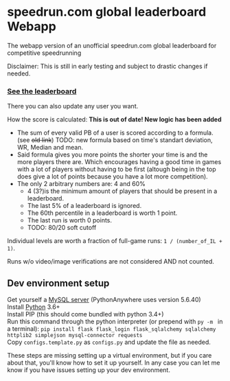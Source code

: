 # speedrun.com global leaderboard Webapp
The webapp version of an unofficial speedrun.com global leaderboard for competitive speedrunning

Disclaimer: This is still in early testing and subject to drastic changes if needed.


### **[See the leaderboard](https://avasam.pythonanywhere.com/)**
There you can also update any user you want.

How the score is calculated: **This is out of date! New logic has been added**
- The sum of every valid PB of a user is scored according to a formula. (see ~~old link~~) TODO: new formula based on time's standart deviation, WR, Median and mean.  
- Said formula gives you more points the shorter your time is and the more players there are. Which encourages having a good time in games with a lot of players without having to be first (altough being in the top does give a lot of points because you have a lot more competition).
- The only 2 arbitrary numbers are: 4 and 60%
    - 4 (3?)is the minimum amount of players that should be present in a leaderboard.
    - The last 5% of a leaderboard is ignored.
    - The 60th percentile in a leaderboard is worth 1 point.
    - The last run is worth 0 points.
    - TODO: 80/20 soft cutoff

Individual levels are worth a fraction of full-game runs: `1 / (number_of_IL + 1)`.

Runs w/o video/image verifications are not considered AND not counted.


## Dev environment setup
Get yourself a [MySQL server](https://dev.mysql.com/downloads/mysql/) (PythonAnywhere uses version 5.6.40)  
Install [Python](https://www.python.org/downloads/) 3.6+  
Install PIP (this should come bundled with python 3.4+)  
Run this command through the python interpreter (or prepend with `py -m ` in a terminal): `pip install flask flask_login flask_sqlalchemy sqlalchemy httplib2 simplejson mysql-connector requests`  
Copy `configs.template.py` as `configs.py` and update the file as needed.

These steps are missing setting up a virtual environment, but if you care about that, you'll know how to set it up yourself. In any case you can let me know if you have issues setting up your dev environment.
